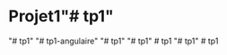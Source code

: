 # Projet1"# tp1" 
"# tp1" 
"# tp1-angulaire" 
"# tp1" 
"# tp1" 
#   t p 1  
 "# tp1" 
#   t p 1  
 